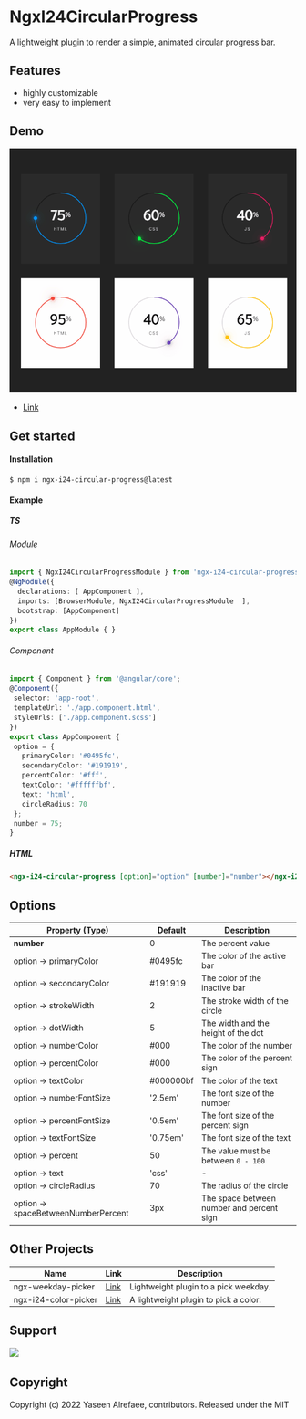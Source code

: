 # NgxI24CircularProgress

 A lightweight plugin to render a simple, animated circular progress bar.
 
## Features

* highly customizable
* very easy to implement

## Demo

[![](https://raw.githubusercontent.com/yasref/ngx-i24-circular-progress-lib/master/demo/images/ngx-i24-circular-progress-lib.png)](https://stackblitz.com/edit/ngx-i24-circular-progress-demo)
* [Link](https://stackblitz.com/edit/ngx-i24-circular-progress-demo)

## Get started
#### Installation
```
$ npm i ngx-i24-circular-progress@latest
```
#### Example
##### TS
###### Module
```typescript 
import { NgxI24CircularProgressModule } from 'ngx-i24-circular-progress';
@NgModule({
  declarations: [ AppComponent ],
  imports: [BrowserModule, NgxI24CircularProgressModule  ],
  bootstrap: [AppComponent]
})
export class AppModule { }
```
 ###### Component
 ```typescript 
import { Component } from '@angular/core';
@Component({
  selector: 'app-root',
  templateUrl: './app.component.html',
  styleUrls: ['./app.component.scss']
})
export class AppComponent {
  option = {
    primaryColor: '#0495fc',
    secondaryColor: '#191919',
    percentColor: '#fff',
    textColor: '#ffffffbf',
    text: 'html',
    circleRadius: 70
  };
  number = 75;
}
```
##### HTML
```html 
<ngx-i24-circular-progress [option]="option" [number]="number"></ngx-i24-circular-progress>
``` 

## Options

| Property (Type) | Default | Description|
| - | - | - |
| **number** | 0 | The percent value |
| option -> primaryColor | #0495fc | The color of the active bar |
| option -> secondaryColor | #191919 | The color of the inactive bar |
| option -> strokeWidth | 2 | The stroke width of the circle |
| option -> dotWidth | 5 | The width and the height of the dot |
| option -> numberColor | #000 | The color of the number |
| option -> percentColor | #000 | The color of the percent sign |
| option -> textColor | #000000bf | The color of the text |
| option -> numberFontSize |  '2.5em' | The font size of the number |
| option -> percentFontSize |  '0.5em' | The font size of the percent sign |
| option -> textFontSize |  '0.75em' | The font size of the text |
| option -> percent | 50 | The value must be between `0 - 100` |
| option -> text | 'css' | - |
| option -> circleRadius | 70 | The radius of the circle |
| option -> spaceBetweenNumberPercent | 3px | The space between number and percent sign |

## Other Projects
| Name | Link | Description|
| - | - | - |
| ngx-weekday-picker        | [Link](https://www.npmjs.com/package/ngx-weekday-picker)        | Lightweight plugin to a pick weekday.                                         |
| ngx-i24-color-picker      | [Link](https://www.npmjs.com/package/ngx-i24-color-picker)      | A lightweight plugin to pick a color.                                         |

## Support

[![](https://cdn.buymeacoffee.com/buttons/v2/default-yellow.png)](https://www.buymeacoffee.com/yaseenref)

## Copyright
Copyright (c) 2022 Yaseen Alrefaee, contributors. Released under the MIT

<!-- This library was generated with [Angular CLI](https://github.com/angular/angular-cli) version 14.0.0.

## Code scaffolding

Run `ng generate component component-name --project ngx-i24-circular-progress` to generate a new component. You can also use `ng generate directive|pipe|service|class|guard|interface|enum|module --project ngx-i24-circular-progress`.
> Note: Don't forget to add `--project ngx-i24-circular-progress` or else it will be added to the default project in your `angular.json` file. 

## Build

Run `ng build ngx-i24-circular-progress` to build the project. The build artifacts will be stored in the `dist/` directory.

## Publishing

After building your library with `ng build ngx-i24-circular-progress`, go to the dist folder `cd dist/ngx-i24-circular-progress` and run `npm publish`.

## Running unit tests

Run `ng test ngx-i24-circular-progress` to execute the unit tests via [Karma](https://karma-runner.github.io).

## Further help

To get more help on the Angular CLI use `ng help` or go check out the [Angular CLI Overview and Command Reference](https://angular.io/cli) page. -->
